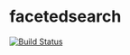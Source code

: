 # facetedsearch

[![Build Status](https://travis-ci.org/djfm/facetedsearch.svg?branch=master)](https://travis-ci.org/djfm/facetedsearch)
